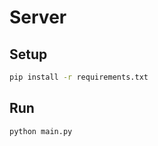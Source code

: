 # Server

## Setup

```bash
pip install -r requirements.txt
```

## Run

```bash
python main.py
```
